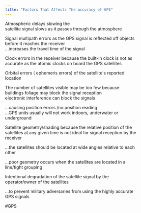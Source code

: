 ```yaml
---
title: "Factors That Affects The accuracy of GPS"
--- 
```

Atmospheric delays slowing the  
satellite signal slows as it passes through the atmosphere  
  
Signal multipath errors as the GPS signal is reflected off objects  
before it reaches the receiver  
...increases the travel time of the signal  
  
Clock errors in the receiver because the built-in clock is not as  
accurate as the atomic clocks on board the GPS satellites  
  
Orbital errors ( ephemeris errors) of the satellite's reported  
location  
  
The number of satellites visible may be too few because  
buildings foliage may block the signal reception  
electronic interference can block the signals  
  
...causing position errors /no position reading  
...GPS units usually will not work indoors, underwater or  
underground  
  
Satellite geometry/shading because the relative position of the  
satellites at any given time is not ideal for signal reception by the  
receiver  
  
...the satellites should be located at wide angles relative to each  
other  
  
...poor geometry occurs when the satellites are located in a  
line/tight grouping  
  
Intentional degradation of the satellite signal by the  
operator/owner of the satellites  
  
...to prevent military adversaries from using the highly accurate  
GPS signals

#GPS 